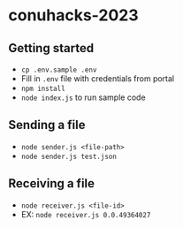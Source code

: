 # conuhacks-2023

## Getting started

- `cp .env.sample .env`
- Fill in `.env` file with credentials from portal
- `npm install`
- `node index.js` to run sample code

## Sending a file

- `node sender.js <file-path>`
- `node sender.js test.json`

## Receiving a file

- `node receiver.js <file-id>`
- EX: `node receiver.js 0.0.49364027`

